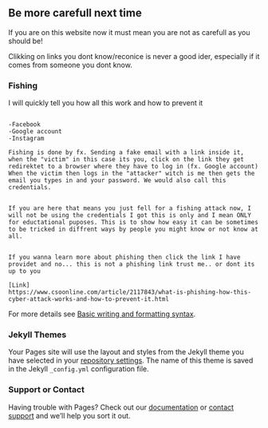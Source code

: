 ## Be more carefull next time 

If you are on this website now it must mean you are not as carefull as you should be!

Clikking on links you dont know/reconice is never a good ider, especially if it comes from someone you dont know.

### Fishing

I will quickly tell you how all this work and how to prevent it 

```Fishing is a type of attack if you will, there is many ways to do it but some of the more populor ones is.

-Facebook
-Google account
-Instagram

Fishing is done by fx. Sending a fake email with a link inside it, when the "victim" in this case its you, click on the link they get redirektet to a browser where they have to log in (fx. Google account) When the victim then logs in the "attacker" witch is me then gets the email you types in and your password. We would also call this credentials.


If you are here that means you just fell for a fishing attack now, I will not be using the credentials I got this is only and I mean ONLY for eductational puposes. This is to show how easy it can be sometimes to be tricked in diffrent ways by people you might know or not know at all.


If you wanna learn more about phishing then click the link I have providet and no... this is not a phishing link trust me.. or dont its up to you

[Link]
https://www.csoonline.com/article/2117843/what-is-phishing-how-this-cyber-attack-works-and-how-to-prevent-it.html

```

For more details see [Basic writing and formatting syntax](https://docs.github.com/en/github/writing-on-github/getting-started-with-writing-and-formatting-on-github/basic-writing-and-formatting-syntax).

### Jekyll Themes

Your Pages site will use the layout and styles from the Jekyll theme you have selected in your [repository settings](https://github.com/DryShampoo/DryShampoo.github.io/settings/pages). The name of this theme is saved in the Jekyll `_config.yml` configuration file.

### Support or Contact

Having trouble with Pages? Check out our [documentation](https://docs.github.com/categories/github-pages-basics/) or [contact support](https://support.github.com/contact) and we’ll help you sort it out.
